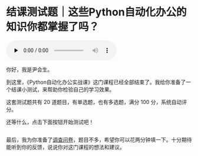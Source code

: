 # 结课测试题｜这些Python自动化办公的知识你都掌握了吗？

<audio id="audio" title="结课测试题｜这些Python自动化办公的知识你都掌握了吗？" controls="" preload="none"><source id="mp3" src="https://static001.geekbang.org/resource/audio/cf/c9/cfaa54edf9a6ba781dbbfca7c12b17c9.mp3"></audio>

你好，我是尹会生。

到这里，《Python自动化办公实战课》这门课程已经全部结束了。我给你准备了一个结课小测试，来帮助你检验自己的学习效果。

这套测试题共有 20 道题目，有单选题，也有多选题，满分 100 分，系统自动评分。

还等什么，点击下面按钮开始测试吧！

[<img src="https://static001.geekbang.org/resource/image/28/a4/28d1be62669b4f3cc01c36466bf811a4.png" alt="">](http://time.geekbang.org/quiz/intro?act_id=382&amp;exam_id=1214)

最后，我为你准备了[调查问卷](https://jinshuju.net/f/agBYz6)，题目不多，希望你可以花两分钟填一下。十分期待能听到你的反馈，说说你对这门课程的想法和建议。
